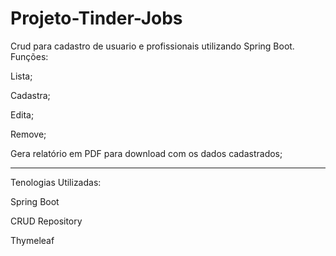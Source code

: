 # Projeto-Tinder-Jobs
Crud para cadastro de usuario e profissionais utilizando Spring Boot.
Funções:

Lista;

Cadastra;

Edita;

Remove;

Gera relatório em PDF para download com os dados cadastrados;


-------------------------------------------------------------
Tenologias Utilizadas:

Spring Boot

CRUD Repository

Thymeleaf
